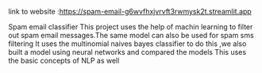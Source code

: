 link to website :https://spam-email-g6wvfhxjvrvft3rwmysk2t.streamlit.app

Spam email classifier
This project uses the help of machin learning to filter out spam email messages.The same model can also be used for spam sms filtering
It uses the multinomial naives bayes classifier to do this ,we also built a model using neural networks and compared the models
This uses the basic concepts of NLP as well
